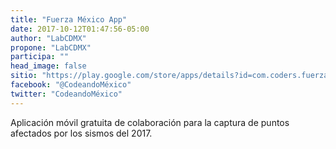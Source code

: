 ```yaml
---
title: "Fuerza México App"
date: 2017-10-12T01:47:56-05:00
author: "LabCDMX"
propone: "LabCDMX"
participa: ""
head_image: false
sitio: "https://play.google.com/store/apps/details?id=com.coders.fuerzamexico&pcampaignid=MKT-Other-global-all-co-prtnr-py-PartBadge-Mar2515-1"
facebook: "@CodeandoMéxico"
twitter: "CodeandoMéxico"
---
```

Aplicación móvil gratuita de colaboración para la captura de puntos afectados por los sismos del 2017.
